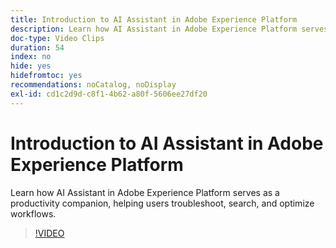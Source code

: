 ```yaml
---
title: Introduction to AI Assistant in Adobe Experience Platform
description: Learn how AI Assistant in Adobe Experience Platform serves as a productivity companion, helping users troubleshoot, search, and optimize workflows.
doc-type: Video Clips
duration: 54
index: no
hide: yes
hidefromtoc: yes
recommendations: noCatalog, noDisplay
exl-id: cd1c2d9d-c8f1-4b62-a80f-5606ee27df20
---
```

# Introduction to AI Assistant in Adobe Experience Platform

Learn how AI Assistant in Adobe Experience Platform serves as a productivity companion, helping users troubleshoot, search, and optimize workflows.

<!--  -->
>[!VIDEO](https://video.tv.adobe.com/v/3459306?learn=on&enablevpops=true)
